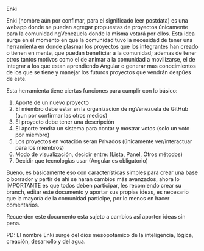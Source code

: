 Enki

Enki (nombre aún por confimar, para el significado leer postdata) es una webapp donde se puedan agregar propuestas de proyectos únicamente para la comunidad ngVenezuela donde la misma votará por ellos. Esta idea surge en el momento en que la comunidad tuvo la necesidad de tener una herramienta en donde plasmar los proyectos que los integrantes han creado o tienen en mente, que puedan beneficiar a la comunidad; ademas de tener otros tantos motivos como el de animar a la comunidad a movilizarse, el de integrar a los que estan aprendiendo Angular o generar mas conocimientos de los que se tiene y manejar los futuros proyectos que vendrán despúes de este.

Esta herramienta tiene ciertas funciones para cumplir con lo básico:

  1. Aporte de un nuevo proyecto
  2. El miembro debe estar en la organizacion de ngVenezuela de GitHub (aun por confirmar las otros medios)
  3. El proyecto debe tener una descripción
  4. El aporte tendra un sistema para contar y mostrar votos (solo un voto por miembro)
  5. Los proyectos en votación seran Privados (únicamente ver/interactuar para los miembros)
  6. Modo de visualización, decidir entre: (Lista, Panel, Ótros métodos)
  7. Decidir que tecnologías usar (Angular es obligatorio)

Bueno, es básicamente eso con características simples para crear una base o borrador y partir de ahí se harán cambios más avanzados, ahora lo IMPORTANTE es que todos deben participar, les recomiendo crear su branch, editar este documento y aportar sus propias ideas, es necesario que la mayoría de la comunidad participe, por lo menos en hacer comentarios.

Recuerden este documento esta sujeto a cambios así aporten ideas sin pena.

PD: El nombre Enki surge del dios mesopotámico de la inteligencia, lógica, creación, desarrollo y del agua.
